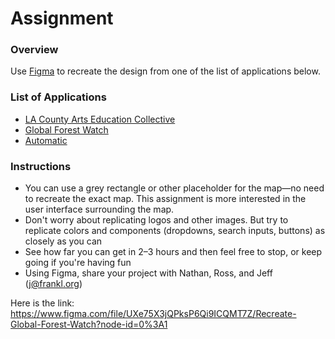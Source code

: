 # Assignment

### Overview
Use [Figma](https://www.figma.com) to recreate the design from one of the list of applications below.

### List of Applications
- [LA County Arts Education Collective](https://www.lacountyartsedcollective.org/profile/tool/)
- [Global Forest Watch](http://www.globalforestwatch.org/map/)
- [Automatic](https://dashboard.automatic.com/#/demo)

### Instructions
- You can use a grey rectangle or other placeholder for the map—no need to recreate the exact map. This assignment is more interested in the user interface surrounding the map.
- Don't worry about replicating logos and other images. But try to replicate colors and components (dropdowns, search inputs, buttons) as closely as you can
- See how far you can get in 2–3 hours and then feel free to stop, or keep going if you're having fun
- Using Figma, share your project with Nathan, Ross, and Jeff (j@frankl.org)

Here is the link: 
https://www.figma.com/file/UXe75X3jQPksP6Qi9ICQMT7Z/Recreate-Global-Forest-Watch?node-id=0%3A1

